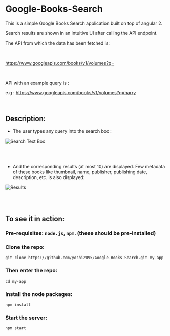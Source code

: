 # Google-Books-Search

This is a simple Google Books Search application built on top of angular 2. 

Search results are shown in an intuitive UI after calling the API endpoint.

The API from which the data has been fetched is:

<br>

 https://www.googleapis.com/books/v1/volumes?q=
 
 <br>
 
 API with an example query is :
 
 e.g : https://www.googleapis.com/books/v1/volumes?q=harry
 
 <br>
 
 ## Description:

- The user types any query into the search box :

![Search Text Box](https://github.com/yoshi2095/Google-Books-Search/blob/master/src/images/Screenshot-18.png)

<br>
<br>

- And the corresponding results (at most 10) are displayed. Few metadata of these books like thumbnail, name, publisher, publishing date, description, etc. is also displayed:

![Results](https://github.com/yoshi2095/Google-Books-Search/blob/master/src/images/Screenshot-Google%20Books%20Search%20-%20Google%20Chrome.png)

<br>
<br>


## To see it in action:

### Pre-requisites: `node.js`, `npm`. (these should be pre-installed)

### Clone the repo:

`git clone https://github.com/yoshi2095/Google-Books-Search.git my-app`

### Then enter the repo:

`cd my-app`

### Install the node packages:

`npm install`

### Start the server:

`npm start`


